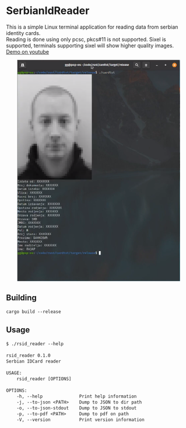 # SerbianIdReader

This is a simple Linux terminal application for reading data from serbian identity cards.  
Reading is done using only pcsc, pkcs#11 is not supported. 
Sixel is supported, terminals supporting sixel will show higher quality images.  
[Demo on youtube](https://bit.ly/3jqs81x)  
<p align="center">
  <img src="./primer.png" width="450">
</p>

## Building  
```
cargo build --release
```
  
## Usage
```
$ ./rsid_reader --help

rsid_reader 0.1.0
Serbian IDCard reader

USAGE:
    rsid_reader [OPTIONS]

OPTIONS:
    -h, --help              Print help information
    -j, --to-json <PATH>    Dump to JSON to dir path
    -o, --to-json-stdout    Dump to JSON to stdout
    -p, --to-pdf <PATH>     Dump to pdf on path
    -V, --version           Print version information

```
